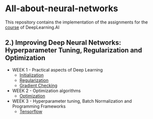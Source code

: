 # All-about-neural-networks
This repository contains the implementation of the assignments for the [course](https://www.coursera.org/specializations/deep-learning) of DeepLearning.AI 
## 2.) Improving Deep Neural Networks: Hyperparameter Tuning, Regularization and Optimization

* WEEK 1 - Practical aspects of Deep Learning
	* [Initialization](https://github.com/AndiML/all-about-neural-networks/blob/main/improving-deep-neural-networks/W1A1/Initialization.ipynb)
	* [Regularization](https://github.com/AndiML/all-about-neural-networks/blob/main/improving-deep-neural-networks/W1A2/Regularization.ipynb)
	* [Gradient Checking](http://nbviewer.jupyter.org/github/luonglearnstocode/Improving-Deep-Neural-Networks-Hyperparameter-tuning-Regularization-and-Optimization/blob/master/week1-Practical-aspects-of-Deep-Learning/Gradient-Checking-v1.ipynb)
* WEEK 2 - Optimization algorithms
	* [Optimization](http://nbviewer.jupyter.org/github/luonglearnstocode/Improving-Deep-Neural-Networks-Hyperparameter-tuning-Regularization-and-Optimization/blob/master/week2-Optimization-algorithms/Optimization-methods.ipynb)
* WEEK 3 - Hyperparameter tuning, Batch Normalization and Programming Frameworks
	* [Tensorflow](http://nbviewer.jupyter.org/github/luonglearnstocode/Improving-Deep-Neural-Networks-Hyperparameter-tuning-Regularization-and-Optimization/blob/master/week3-Hyperparameter-tuning-Batch-Normalization-and-Programming-Frameworks/Tensorflow-Tutorial.ipynb) 
